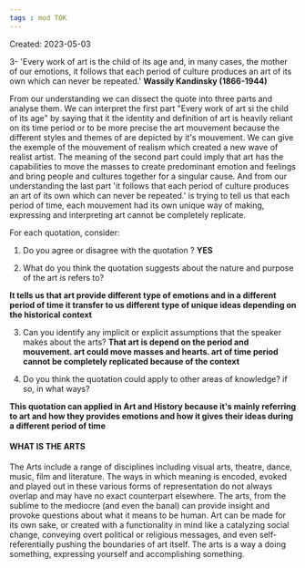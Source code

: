 ```yaml
---
tags : mod TOK
---
```

Created: 2023-05-03 

3- 'Every work of art is the child of its age and, in many cases, the mother of our emotions, it follows that each period of culture produces an art of its own which can never be repeated.' **Wassily Kandinsky (1866-1944)**


From our understanding we can dissect the quote into three parts and analyse them. We can interpret the first part "Every work of art si the child of its age" by saying that it the identity and definition of art is heavily reliant on its time period or to be more precise the art mouvement because the different styles and themes of are depicted by it's mouvement. We can give the exemple of the mouvement of realism which created a new wave of realist artist. The meaning of the second part  could imply that art has the capabilities to move the masses to create predominant emotion and feelings and bring people and cultures together for a singular cause. And from our understanding the last part 'it follows that each period of culture produces an art of its own which can never be repeated.' is trying to tell us that each period of time, each mouvement had its own unique way of making, expressing and interpreting art cannot be completely replicate.


For each quotation, consider:
1. Do you agree or disagree with the quotation ? 
**YES**

2. What do you think the quotation suggests about the nature and purpose of the art is refers to?

**It tells us that art provide different type of emotions and in a different period of time it transfer to us different type of unique ideas depending on the historical context**

3. Can you identify any implicit or explicit assumptions that the speaker makes about the arts?
**That art is depend on the period and mouvement. art could move masses and hearts. art of time period cannot be completely replicated because of the context**


4. Do you think the quotation could apply to other areas of knowledge? if so, in what ways?

**This quotation can applied in Art and History because it's mainly referring to art and how they provides emotions and how it gives their ideas during a different period of time**

#### WHAT IS THE ARTS 
The Arts include a range of disciplines including visual arts, theatre, dance, music, film and literature. The ways in which meaning is encoded, evoked and played out in these various forms of representation do not always overlap and may have no exact counterpart elsewhere. The arts, from the sublime to the mediocre (and even the banal) can provide insight and provoke questions about what it means to be human. Art can be made for its own sake, or created with a functionality in mind like a catalyzing social change, conveying overt political or religious messages, and even self-referentially pushing the boundaries of art itself.
The arts is a way a doing something, expressing yourself and accomplishing something.